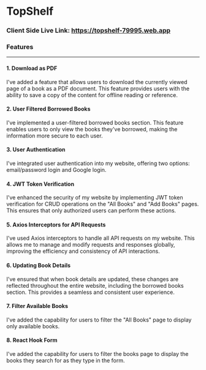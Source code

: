 # TopShelf

### Client Side Live Link: https://topshelf-79995.web.app

### Features

<hr>

#### 1. Download as PDF

I've added a feature that allows users to download the currently viewed page of a book as a PDF document. This feature provides users with the ability to save a copy of the content for offline reading or reference.

#### 2. User Filtered Borrowed Books

I've implemented a user-filtered borrowed books section. This feature enables users to only view the books they've borrowed, making the information more secure to each user.

#### 3. User Authentication

I've integrated user authentication into my website, offering two options: email/password login and Google login.

#### 4. JWT Token Verification

I've enhanced the security of my website by implementing JWT token verification for CRUD operations on the "All Books" and "Add Books" pages. This ensures that only authorized users can perform these actions.

#### 5. Axios Interceptors for API Requests

I've used Axios interceptors to handle all API requests on my website. This allows me to manage and modify requests and responses globally, improving the efficiency and consistency of API interactions.

#### 6. Updating Book Details

I've ensured that when book details are updated, these changes are reflected throughout the entire website, including the borrowed books section. This provides a seamless and consistent user experience.

#### 7. Filter Available Books

I've added the capability for users to filter the "All Books" page to display only available books.

#### 8. React Hook Form

I've added the capability for users to filter the books page to display the books they search for as they type in the form.
